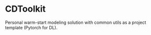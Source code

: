 # CDToolkit
Personal warm-start modeling solution with common utils as a project template (Pytorch for DL).
